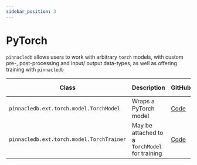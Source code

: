 ```yaml
---
sidebar_position: 3
---
```


# PyTorch

`pinnacledb` allows users to work with arbitrary `torch` models, with custom pre-, post-processing and input/ output data-types,
as well as offering training with `pinnacledb`


| Class | Description | GitHub | API-docs |
| --- | --- | --- | --- |
| `pinnacledb.ext.torch.model.TorchModel` | Wraps a PyTorch model | [Code](https://github.com/SuperDuperDB/pinnacledb/blob/main/pinnacledb/ext/torch/model.py) | ... |
| `pinnacledb.ext.torch.model.TorchTrainer` | May be attached to a `TorchModel` for training | [Code](https://github.com/SuperDuperDB/pinnacledb/blob/main/pinnacledb/ext/torch/model.py) | ... |